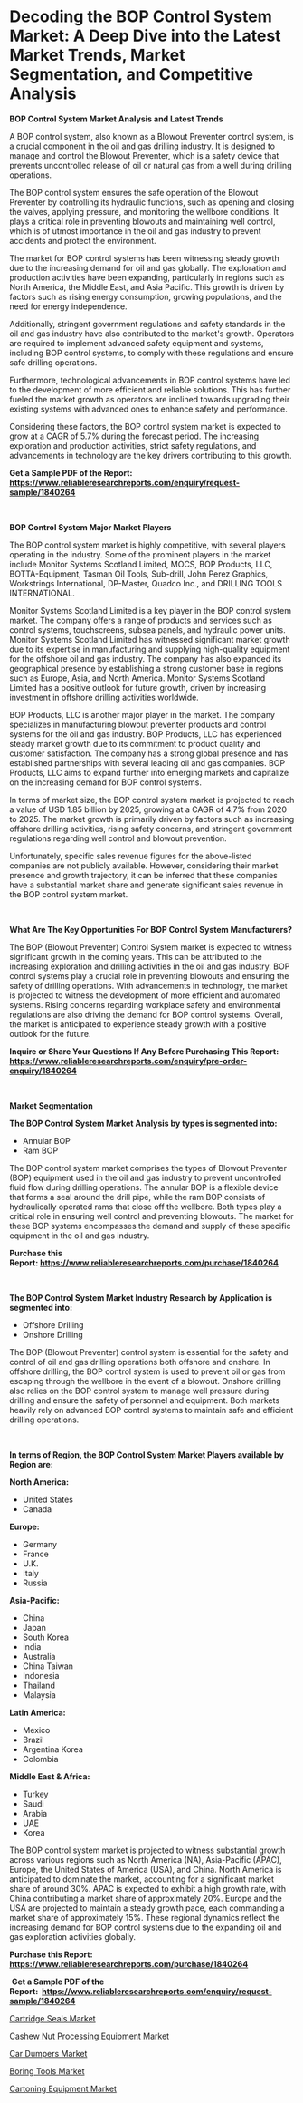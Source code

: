 <p><h1>Decoding the BOP Control System Market: A Deep Dive into the Latest Market Trends, Market Segmentation, and Competitive Analysis</h1></p><p><strong>BOP Control System Market Analysis and Latest Trends</strong></p>
<p><p>A BOP control system, also known as a Blowout Preventer control system, is a crucial component in the oil and gas drilling industry. It is designed to manage and control the Blowout Preventer, which is a safety device that prevents uncontrolled release of oil or natural gas from a well during drilling operations.</p><p>The BOP control system ensures the safe operation of the Blowout Preventer by controlling its hydraulic functions, such as opening and closing the valves, applying pressure, and monitoring the wellbore conditions. It plays a critical role in preventing blowouts and maintaining well control, which is of utmost importance in the oil and gas industry to prevent accidents and protect the environment.</p><p>The market for BOP control systems has been witnessing steady growth due to the increasing demand for oil and gas globally. The exploration and production activities have been expanding, particularly in regions such as North America, the Middle East, and Asia Pacific. This growth is driven by factors such as rising energy consumption, growing populations, and the need for energy independence.</p><p>Additionally, stringent government regulations and safety standards in the oil and gas industry have also contributed to the market's growth. Operators are required to implement advanced safety equipment and systems, including BOP control systems, to comply with these regulations and ensure safe drilling operations.</p><p>Furthermore, technological advancements in BOP control systems have led to the development of more efficient and reliable solutions. This has further fueled the market growth as operators are inclined towards upgrading their existing systems with advanced ones to enhance safety and performance.</p><p>Considering these factors, the BOP control system market is expected to grow at a CAGR of 5.7% during the forecast period. The increasing exploration and production activities, strict safety regulations, and advancements in technology are the key drivers contributing to this growth.</p></p>
<p><strong>Get a Sample PDF of the Report:&nbsp; <a href="https://www.reliableresearchreports.com/enquiry/request-sample/1840264">https://www.reliableresearchreports.com/enquiry/request-sample/1840264</a></strong></p>
<p>&nbsp;</p>
<p><strong>BOP Control System Major Market Players</strong></p>
<p><p>The BOP control system market is highly competitive, with several players operating in the industry. Some of the prominent players in the market include Monitor Systems Scotland Limited, MOCS, BOP Products, LLC, BOTTA-Equipment, Tasman Oil Tools, Sub-drill, John Perez Graphics, Workstrings International, DP-Master, Quadco Inc., and DRILLING TOOLS INTERNATIONAL.</p><p>Monitor Systems Scotland Limited is a key player in the BOP control system market. The company offers a range of products and services such as control systems, touchscreens, subsea panels, and hydraulic power units. Monitor Systems Scotland Limited has witnessed significant market growth due to its expertise in manufacturing and supplying high-quality equipment for the offshore oil and gas industry. The company has also expanded its geographical presence by establishing a strong customer base in regions such as Europe, Asia, and North America. Monitor Systems Scotland Limited has a positive outlook for future growth, driven by increasing investment in offshore drilling activities worldwide.</p><p>BOP Products, LLC is another major player in the market. The company specializes in manufacturing blowout preventer products and control systems for the oil and gas industry. BOP Products, LLC has experienced steady market growth due to its commitment to product quality and customer satisfaction. The company has a strong global presence and has established partnerships with several leading oil and gas companies. BOP Products, LLC aims to expand further into emerging markets and capitalize on the increasing demand for BOP control systems.</p><p>In terms of market size, the BOP control system market is projected to reach a value of USD 1.85 billion by 2025, growing at a CAGR of 4.7% from 2020 to 2025. The market growth is primarily driven by factors such as increasing offshore drilling activities, rising safety concerns, and stringent government regulations regarding well control and blowout prevention.</p><p>Unfortunately, specific sales revenue figures for the above-listed companies are not publicly available. However, considering their market presence and growth trajectory, it can be inferred that these companies have a substantial market share and generate significant sales revenue in the BOP control system market.</p></p>
<p>&nbsp;</p>
<p><strong>What Are The Key Opportunities For BOP Control System Manufacturers?</strong></p>
<p><p>The BOP (Blowout Preventer) Control System market is expected to witness significant growth in the coming years. This can be attributed to the increasing exploration and drilling activities in the oil and gas industry. BOP control systems play a crucial role in preventing blowouts and ensuring the safety of drilling operations. With advancements in technology, the market is projected to witness the development of more efficient and automated systems. Rising concerns regarding workplace safety and environmental regulations are also driving the demand for BOP control systems. Overall, the market is anticipated to experience steady growth with a positive outlook for the future.</p></p>
<p><strong>Inquire or Share Your Questions If Any Before Purchasing This Report: <a href="https://www.reliableresearchreports.com/enquiry/pre-order-enquiry/1840264">https://www.reliableresearchreports.com/enquiry/pre-order-enquiry/1840264</a></strong></p>
<p>&nbsp;</p>
<p><strong>Market Segmentation</strong></p>
<p><strong>The BOP Control System Market Analysis by types is segmented into:</strong></p>
<p><ul><li>Annular BOP</li><li>Ram BOP</li></ul></p>
<p><p>The BOP control system market comprises the types of Blowout Preventer (BOP) equipment used in the oil and gas industry to prevent uncontrolled fluid flow during drilling operations. The annular BOP is a flexible device that forms a seal around the drill pipe, while the ram BOP consists of hydraulically operated rams that close off the wellbore. Both types play a critical role in ensuring well control and preventing blowouts. The market for these BOP systems encompasses the demand and supply of these specific equipment in the oil and gas industry.</p></p>
<p><strong>Purchase this Report:&nbsp;<a href="https://www.reliableresearchreports.com/purchase/1840264">https://www.reliableresearchreports.com/purchase/1840264</a></strong></p>
<p>&nbsp;</p>
<p><strong>The BOP Control System Market Industry Research by Application is segmented into:</strong></p>
<p><ul><li>Offshore Drilling</li><li>Onshore Drilling</li></ul></p>
<p><p>The BOP (Blowout Preventer) control system is essential for the safety and control of oil and gas drilling operations both offshore and onshore. In offshore drilling, the BOP control system is used to prevent oil or gas from escaping through the wellbore in the event of a blowout. Onshore drilling also relies on the BOP control system to manage well pressure during drilling and ensure the safety of personnel and equipment. Both markets heavily rely on advanced BOP control systems to maintain safe and efficient drilling operations.</p></p>
<p>&nbsp;</p>
<p><strong>In terms of Region, the BOP Control System Market Players available by Region are:</strong></p>
<p>
    <p> <strong> North America: </strong>
        <ul>
            <li>United States</li>
            <li>Canada</li>
        </ul>
        </p> 
    <p> <strong> Europe: </strong>
        <ul>
            <li>Germany</li>
            <li>France</li>
            <li>U.K.</li>
            <li>Italy</li>
            <li>Russia</li>
        </ul>
        </p> 
    <p> <strong> Asia-Pacific: </strong>
        <ul>
            <li>China</li>
            <li>Japan</li>
            <li>South Korea</li>
            <li>India</li>
            <li>Australia</li>
            <li>China Taiwan</li>
            <li>Indonesia</li>
            <li>Thailand</li>
            <li>Malaysia</li>
        </ul>
        </p> 
    <p> <strong> Latin America: </strong>
        <ul>
            <li>Mexico</li>
            <li>Brazil</li>
            <li>Argentina Korea</li>
            <li>Colombia</li>
        </ul>
        </p> 
    <p> <strong> Middle East & Africa: </strong>
        <ul>
            <li>Turkey</li>
            <li>Saudi</li>
            <li>Arabia</li>
            <li>UAE</li>
            <li>Korea</li>
        </ul>
    </p>
    </p>
<p><p>The BOP control system market is projected to witness substantial growth across various regions such as North America (NA), Asia-Pacific (APAC), Europe, the United States of America (USA), and China. North America is anticipated to dominate the market, accounting for a significant market share of around 30%. APAC is expected to exhibit a high growth rate, with China contributing a market share of approximately 20%. Europe and the USA are projected to maintain a steady growth pace, each commanding a market share of approximately 15%. These regional dynamics reflect the increasing demand for BOP control systems due to the expanding oil and gas exploration activities globally.</p></p>
<p><strong>Purchase this Report: <a href="https://www.reliableresearchreports.com/purchase/1840264">https://www.reliableresearchreports.com/purchase/1840264</a></strong></p>
<p>&nbsp;<strong>Get a Sample PDF of the Report:&nbsp;&nbsp;<a href="https://www.reliableresearchreports.com/enquiry/request-sample/1840264">https://www.reliableresearchreports.com/enquiry/request-sample/1840264</a></strong></p>
<p><strong></strong></p>
<p><p><a href="https://github.com/yoshih12/Market-Research-Report-List-1/blob/main/cartridge-seals-market.md">Cartridge Seals Market</a></p><p><a href="https://github.com/guneycigdem35/Market-Research-Report-List-1/blob/main/cashew-nut-processing-equipment-market.md">Cashew Nut Processing Equipment Market</a></p><p><a href="https://github.com/juniordelafrance/Market-Research-Report-List-1/blob/main/car-dumpers-market.md">Car Dumpers Market</a></p><p><a href="https://github.com/indrystar/Market-Research-Report-List-1/blob/main/boring-tools-market.md">Boring Tools Market</a></p><p><a href="https://github.com/irfadac/Market-Research-Report-List-1/blob/main/cartoning-equipment-market.md">Cartoning Equipment Market</a></p></p>